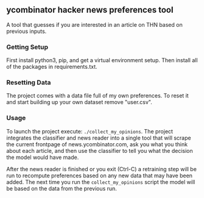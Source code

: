 ## ycombinator hacker news preferences tool

A tool that guesses if you are interested in an article on THN based on previous inputs.

### Getting Setup

First install python3, pip, and get a virtual environment setup. Then install all of the packages in requirements.txt.

### Resetting Data

The project comes with a data file full of my own preferences. To reset it and start building up your own dataset remove "user.csv".

### Usage

To launch the project execute: `./collect_my_opinions`. The project integrates
the classifier and news reader into a single tool that will scrape the current
frontpage of news.ycombinator.com, ask you what you think about each article,
and then use the classifier to tell you what the decision the model would
have made.

After the news reader is finished or you exit (Ctrl-C) a retraining step
will be run to recompute preferences based on any new data that may have been
added. The next time you run the `collect_my_opinions` script the model will
be based on the data from the previous run.
